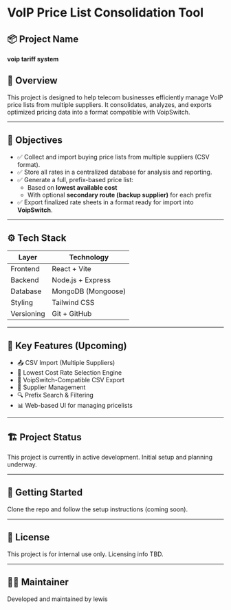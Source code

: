 # VoIP Price List Consolidation Tool

## 📦 Project Name
**voip tariff system**

## 📄 Overview
This project is designed to help telecom businesses efficiently manage VoIP price lists from multiple suppliers. It consolidates, analyzes, and exports optimized pricing data into a format compatible with VoipSwitch.

---

## 🎯 Objectives

- ✅ Collect and import buying price lists from multiple suppliers (CSV format).
- ✅ Store all rates in a centralized database for analysis and reporting.
- ✅ Generate a full, prefix-based price list:
  - Based on **lowest available cost**
  - With optional **secondary route (backup supplier)** for each prefix
- ✅ Export finalized rate sheets in a format ready for import into **VoipSwitch**.

---

## ⚙️ Tech Stack

| Layer       | Technology       |
|-------------|------------------|
| Frontend    | React + Vite     |
| Backend     | Node.js + Express|
| Database    | MongoDB (Mongoose) |
| Styling     | Tailwind CSS     |
| Versioning  | Git + GitHub     |

---

## 📁 Key Features (Upcoming)

- 📤 CSV Import (Multiple Suppliers)
- 🧠 Lowest Cost Rate Selection Engine
- 🧾 VoipSwitch-Compatible CSV Export
- 👥 Supplier Management
- 🔍 Prefix Search & Filtering
- 📊 Web-based UI for managing pricelists

---

## 🏗️ Project Status
This project is currently in active development. Initial setup and planning underway.

---

## 🚀 Getting Started
Clone the repo and follow the setup instructions (coming soon).

---

## 📌 License
This project is for internal use only. Licensing info TBD.

---

## 🙋‍♂️ Maintainer
Developed and maintained by lewis
